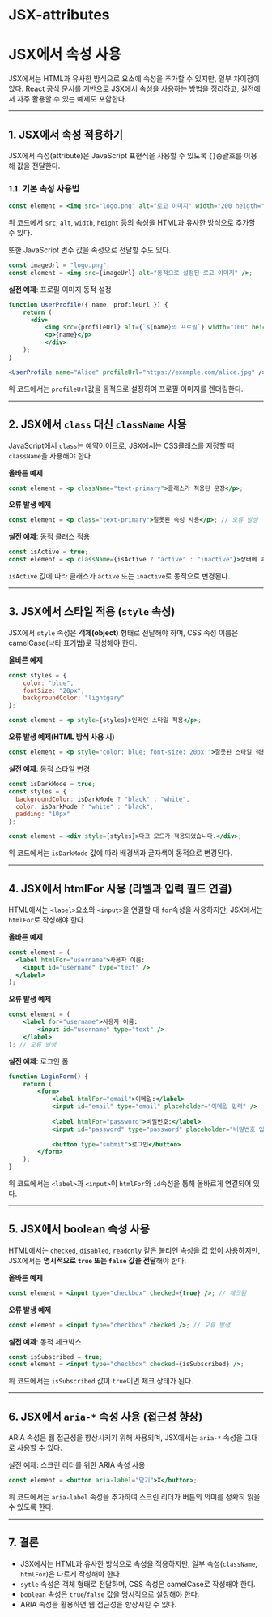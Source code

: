 # JSX-attributes

# JSX에서 속성 사용

JSX에서는 HTML과 유사한 방식으로 요소에 속성을 추가할 수 있지만, 일부 차이점이 있다. React 공식 문서를 기반으로 JSX에서 속성을 사용하는 방법을 정리하고, 실전에서 자주 활용할 수 있는 예제도 포함한다.

---

## 1. JSX에서 속성 적용하기

JSX에서 속성(attribute)은 JavaScript 표현식을 사용할 수 있도록 `{}`중괄호를 이용해 값을 전달한다.

### 1.1. 기본 속성 사용법

```jsx
const element = <img src="logo.png" alt="로고 이미지" width="200 heigth="100" />;
```

위 코드에서 `src`, `alt`, `width`, `height` 등의 속성을 HTML과 유사한 방식으로 추가할 수 있다.

또한 JavaScript 변수 값을 속성으로 전달할 수도 있다.

```jsx
const imageUrl = "logo.png";
const element = <img src={imageUrl} alt="동적으로 설정된 로고 이미지" />;
```

**실전 예제**: 프로필 이미지 동적 설정

```jsx
function UserProfile({ name, profileUrl }) {
	return (
	  <div>
		  <img src={profileUrl} alt={`${name}의 프로필`} width="100" height="100" />
		  <p>{name}</p>
		  </div>
	);
}

<UserProfile name="Alice" profileUrl="https://example.com/alice.jpg" />;
```

위 코드에서는 `profileUrl`값을 동적으로 설정하여 프로필 이미지를 렌더링한다.

---

## 2. JSX에서 `class` 대신 `className` 사용

JavaScript에서 `class`는 예약어이므로, JSX에서는 CSS클래스를 지정할 때 `className`을 사용해야 한다.

**올바른 예제**

```jsx
const element = <p className="text-primary">클래스가 적용된 문장</p>;
```

**오류 발생 예제**

```jsx
const element = <p class="text-primary">잘못된 속성 사용</p>; // 오류 발생
```

**실전 예제**: 동적 클래스 적용

```jsx
const isActive = true;
const element = <p className={isActive ? "active" : "inactive"}>상태에 따른 스타일 변경</p>;
```

`isActive` 값에 따라 클래스가 `active` 또는 `inactive`로 동적으로 변경된다.

---

## 3. JSX에서 스타일 적용 (`style` 속성)

JSX에서 `style` 속성은 **객체(object)** 형태로 전달해야 하며, CSS 속성 이름은 camelCase(낙타 표기법)로 작성해야 한다.

**올바른 예제**

```jsx
const styles = {
	color: "blue",
	fontSize: "20px",
	backgroundColor: "lightgary"
};

const element = <p style={styles}>인라인 스타일 적용</p>;
```

**오류 발생 예제(HTML 방식 사용 시)**

```jsx
const element = <p style="color: blue; font-size: 20px;">잘못된 스타일 적용</p>; // 오류 발생
```

**실전 예제**: 동적 스타일 변경

```jsx
const isDarkMode = true;
const styles = {
  backgroundColor: isDarkMode ? "black" : "white",
  color: isDarkMode ? "white" : "black",
  padding: "10px"
};

const element = <div style={styles}>다크 모드가 적용되었습니다.</div>;
```

위 코드에서는 `isDarkMode` 값에 따라 배경색과 글자색이 동적으로 변경된다.

---

## 4. JSX에서 htmlFor 사용 (라벨과 입력 필드 연결)

HTML에서는 `<label>`요소와 `<input>`을 연결할 때 `for`속성을 사용하지만, JSX에서는 `htmlFor`로 작성해야 한다.

**올바른 예제**

```jsx
const element = (
  <label htmlFor="username">사용자 이름:
    <input id="username" type="text" />
  </label>
);
```

**오류 발생 예제**

```jsx
const element = (
	<label for="username">사용자 이름:
		<input id="username" type="text" />
	</label>
); // 오류 발생
```

 **실전 예제**: 로그인 폼 

```jsx
function LoginForm() {
	return (
		<form>
			<label htmlFor="email">이메일:</label>
			<input id="email" type="email" placeholder="이메일 입력" />
			
			<label htmlFor="password">비밀번호:</label>
			<input id="password" type="password" placeholder="비밀번호 입력" />
			
			<button type="submit">로그인</button>
		</form>
	);
}
```

위 코드에서는 `<label>`과 `<input>`이 `htmlFor`와 `id`속성을 통해 올바르게 연결되어 있다.

---

## 5. JSX에서 boolean 속성 사용

HTML에서는 `checked`, `disabled`, `readonly` 같은 불리언 속성을 값 없이 사용하지만, JSX에서는 **명시적으로 `true` 또는 `false` 값을 전달**해야 한다.

**올바른 예제**

```jsx
const element = <input type="checkbox" checked={true} />; // 체크됨
```

**오류 발생 예제**

```jsx
const element = <input type="checkbox" checked />; // 오류 발생
```

**실전 예제**: 동적 체크박스

```jsx
const isSubscribed = true;
const element = <input type="checkbox" checked={isSubscribed} />; 
```

위 코드에서는 `isSubscribed` 값이 `true`이면 체크 상태가 된다.

---

## 6. JSX에서 `aria-*` 속성 사용 (접근성 향상)

ARIA 속성은 웹 접근성을 향상시키기 위해 사용되며, JSX에서는 `aria-*` 속성을 그대로 사용할 수 있다.

실전 예제: 스크린 리더를 위한 ARIA 속성 사용

```jsx
const element = <button aria-label="닫기">X</button>;
```

위 코드에서는 `aria-label` 속성을 추가하여 스크린 리더가 버튼의 의미를 정확히 읽을 수 있도록 한다.

---

## 7. 결론

- JSX에서는 HTML과 유사한 방식으로 속성을 적용하지만, 일부 속성(`className`, `htmlFor`)은 다르게 작성해야 한다.
- `sytle` 속성은 객체 형태로 전달하며, CSS 속성은 camelCase로 작성해야 한다.
- `boolean` 속성은 `true`/`false` 값을 명시적으로 설정해야 한다.
- ARIA 속성을 활용하면 웹 접근성을 향상시킬 수 있다.